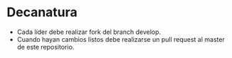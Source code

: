 # Decanatura

</hr>

* Cada líder debe realizar fork del branch develop.
* Cuando hayan cambios listos debe realizarse un pull request al master de este repositorio.
